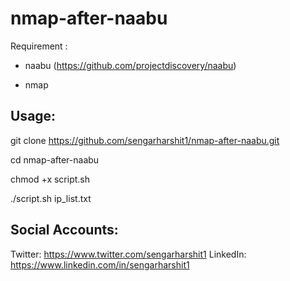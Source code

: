 # nmap-after-naabu

Requirement : 

- naabu (https://github.com/projectdiscovery/naabu)

- nmap

## Usage:

git clone https://github.com/sengarharshit1/nmap-after-naabu.git

cd nmap-after-naabu

chmod +x script.sh

./script.sh ip_list.txt


## Social Accounts:
Twitter: https://www.twitter.com/sengarharshit1
LinkedIn: https://www.linkedin.com/in/sengarharshit1
